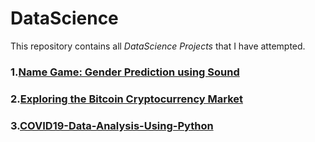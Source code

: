 # DataScience
This repository contains all <em>DataScience Projects</em> that I have attempted.

### 1.[Name Game: Gender Prediction using Sound](https://github.com/saifali-patel/DataScience/blob/main/Name%20Game:%20Gender%20Prediction%20using%20Sound/README.md)
### 2.[Exploring the Bitcoin Cryptocurrency Market](https://github.com/saifali-patel/DataScience/tree/main/Exploring%20the%20Bitcoin%20Cryptocurrency%20Market)
### 3.[COVID19-Data-Analysis-Using-Python]()


